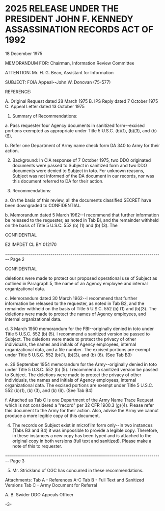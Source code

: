 # 2025 RELEASE UNDER THE PRESIDENT JOHN F. KENNEDY ASSASSINATION RECORDS ACT OF 1992

18 December 1975

MEMORANDUM FOR: Chairman, Information Review Committee

ATTENTION: Mr. H. G. Bean, Assistant for Information

SUBJECT: FOIA Appeal--John W. Donovan (75-577)

REFERENCE:

A. Original Request dated 28 March 1975
B. IPS Reply dated 7 October 1975
C. Appeal Letter dated 13 October 1975

1. Summary of Recommendations:

a. Pass requester four Agency documents in sanitized form--excised portions exempted as appropriate under Title 5 U.S.C. (b)(1), (b)(3), and (b) (6).

b. Refer one Department of Army name check form DA 340 to Army for their action.

2. Background: In CIA response of 7 October 1975, two DDO originated documents were passed to Subject in sanitized form and two DDO documents were denied to Subject in toto. For unknown reasons, Subject was not informed of the DA document in our records, nor was this document referred to DA for their action.

3. Recommendations:

a. On the basis of this review, all the documents classified SECRET have been downgraded to CONFIDENTIAL.

b. Memorandum dated 5 March 1962--I recommend that further information be released to the requester, as noted in Tab Bl, and the remainder withheld on the basis of Title 5 U.S.C. 552 (b) (1) and (b) (3). The

CONFIDENTIAL

E2 IMPDET
CL BY 012170


-------------------------------------------------------------------------------- Page 2

CONFIDENTIAL

deletions were made to protect our proposed operational use of Subject as outlined in Paragraph 5, the name of an Agency employee and internal organizational data.

c. Memorandum dated 30 March 1962--I recommend that further information be released to the requester, as noted in Tab B2, and the remainder withheld on the basis of Title 5 U.S.C. 552 (b) (1) and (b)(3). The deletions were made to protect the names of Agency employees, and internal organizational data.

d. 3 March 1950 memorandum for the FBI--originally denied in toto under Title 5 U.S.C. 552 (b) (5). I recommend a sanitized version be passed to Subject. The deletions were made to protect the privacy of other individuals, the names and initials of Agency employees, internal organizational data, and a file number. The excised portions are exempt under Title 5 U.S.C. 552 (b)(1), (b)(3), and (b) (6). (See Tab B3)

e. 29 September 1954 memorandum for the Army--originally denied in toto under Title 5 U.S.C. 552 (b) (5). I recommend a sanitized version be passed to Subject. The deletions were made to protect the privacy of other individuals, the names and initials of Agency employees, internal organizational data. The excised portions are exempt under Title 5 U.S.C. 552 (b)(1), (b) (3), and (b) (6). (See Tab B4)

f. Attached as Tab C is one Department of the Army Name Trace Request which is not considered a "record" per 32 CFR 1900.3 (g)(4). Please refer this document to the Army for their action. Also, advise the Army we cannot produce a more legible copy of this document.

4. The records on Subject exist in microfilm form only--in two instances (Tabs B3 and B4) it was impossible to provide a legible copy. Therefore, in these instances a new copy has been typed and is attached to the original copy in both versions (full text and sanitized). Please make a note of this to requester.


-------------------------------------------------------------------------------- Page 3

5. Mr. Strickland of OGC has concurred in these recommendations.

Attachments:
Tab A - References A-C
Tab B - Full Text and Sanitized Versions
Tab C - Army Document for Referral


A. B. Swider
DDO Appeals Officer

-3-
